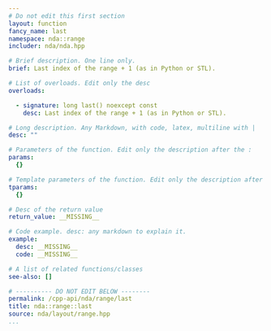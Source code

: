 ```yaml
---
# Do not edit this first section
layout: function
fancy_name: last
namespace: nda::range
includer: nda/nda.hpp

# Brief description. One line only.
brief: Last index of the range + 1 (as in Python or STL).

# List of overloads. Edit only the desc
overloads:

  - signature: long last() noexcept const
    desc: Last index of the range + 1 (as in Python or STL).

# Long description. Any Markdown, with code, latex, multiline with |
desc: ""

# Parameters of the function. Edit only the description after the :
params:
  {}

# Template parameters of the function. Edit only the description after the :
tparams:
  {}

# Desc of the return value
return_value: __MISSING__

# Code example. desc: any markdown to explain it.
example:
  desc: __MISSING__
  code: __MISSING__

# A list of related functions/classes
see-also: []

# ---------- DO NOT EDIT BELOW --------
permalink: /cpp-api/nda/range/last
title: nda::range::last
source: nda/layout/range.hpp
...
```


